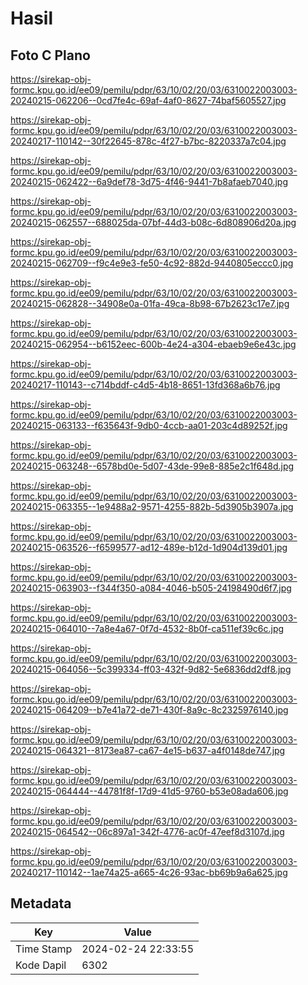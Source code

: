 # Hasil

## Foto C Plano

https://sirekap-obj-formc.kpu.go.id/ee09/pemilu/pdpr/63/10/02/20/03/6310022003003-20240215-062206--0cd7fe4c-69af-4af0-8627-74baf5605527.jpg

https://sirekap-obj-formc.kpu.go.id/ee09/pemilu/pdpr/63/10/02/20/03/6310022003003-20240217-110142--30f22645-878c-4f27-b7bc-8220337a7c04.jpg

https://sirekap-obj-formc.kpu.go.id/ee09/pemilu/pdpr/63/10/02/20/03/6310022003003-20240215-062422--6a9def78-3d75-4f46-9441-7b8afaeb7040.jpg

https://sirekap-obj-formc.kpu.go.id/ee09/pemilu/pdpr/63/10/02/20/03/6310022003003-20240215-062557--688025da-07bf-44d3-b08c-6d808906d20a.jpg

https://sirekap-obj-formc.kpu.go.id/ee09/pemilu/pdpr/63/10/02/20/03/6310022003003-20240215-062709--f9c4e9e3-fe50-4c92-882d-9440805eccc0.jpg

https://sirekap-obj-formc.kpu.go.id/ee09/pemilu/pdpr/63/10/02/20/03/6310022003003-20240215-062828--34908e0a-01fa-49ca-8b98-67b2623c17e7.jpg

https://sirekap-obj-formc.kpu.go.id/ee09/pemilu/pdpr/63/10/02/20/03/6310022003003-20240215-062954--b6152eec-600b-4e24-a304-ebaeb9e6e43c.jpg

https://sirekap-obj-formc.kpu.go.id/ee09/pemilu/pdpr/63/10/02/20/03/6310022003003-20240217-110143--c714bddf-c4d5-4b18-8651-13fd368a6b76.jpg

https://sirekap-obj-formc.kpu.go.id/ee09/pemilu/pdpr/63/10/02/20/03/6310022003003-20240215-063133--f635643f-9db0-4ccb-aa01-203c4d89252f.jpg

https://sirekap-obj-formc.kpu.go.id/ee09/pemilu/pdpr/63/10/02/20/03/6310022003003-20240215-063248--6578bd0e-5d07-43de-99e8-885e2c1f648d.jpg

https://sirekap-obj-formc.kpu.go.id/ee09/pemilu/pdpr/63/10/02/20/03/6310022003003-20240215-063355--1e9488a2-9571-4255-882b-5d3905b3907a.jpg

https://sirekap-obj-formc.kpu.go.id/ee09/pemilu/pdpr/63/10/02/20/03/6310022003003-20240215-063526--f6599577-ad12-489e-b12d-1d904d139d01.jpg

https://sirekap-obj-formc.kpu.go.id/ee09/pemilu/pdpr/63/10/02/20/03/6310022003003-20240215-063903--f344f350-a084-4046-b505-24198490d6f7.jpg

https://sirekap-obj-formc.kpu.go.id/ee09/pemilu/pdpr/63/10/02/20/03/6310022003003-20240215-064010--7a8e4a67-0f7d-4532-8b0f-ca511ef39c6c.jpg

https://sirekap-obj-formc.kpu.go.id/ee09/pemilu/pdpr/63/10/02/20/03/6310022003003-20240215-064056--5c399334-ff03-432f-9d82-5e6836dd2df8.jpg

https://sirekap-obj-formc.kpu.go.id/ee09/pemilu/pdpr/63/10/02/20/03/6310022003003-20240215-064209--b7e41a72-de71-430f-8a9c-8c2325976140.jpg

https://sirekap-obj-formc.kpu.go.id/ee09/pemilu/pdpr/63/10/02/20/03/6310022003003-20240215-064321--8173ea87-ca67-4e15-b637-a4f0148de747.jpg

https://sirekap-obj-formc.kpu.go.id/ee09/pemilu/pdpr/63/10/02/20/03/6310022003003-20240215-064444--44781f8f-17d9-41d5-9760-b53e08ada606.jpg

https://sirekap-obj-formc.kpu.go.id/ee09/pemilu/pdpr/63/10/02/20/03/6310022003003-20240215-064542--06c897a1-342f-4776-ac0f-47eef8d3107d.jpg

https://sirekap-obj-formc.kpu.go.id/ee09/pemilu/pdpr/63/10/02/20/03/6310022003003-20240217-110142--1ae74a25-a665-4c26-93ac-bb69b9a6a625.jpg


## Metadata

| Key        | Value               |
| ---------- | ------------------- |
| Time Stamp | 2024-02-24 22:33:55 |
| Kode Dapil | 6302                |



